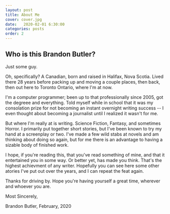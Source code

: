 ```yaml
---
layout: post
title: About Me
cover: cover.jpg
date:   2020-02-01 6:30:00
categories: posts
order: 2
---
```


## Who is this Brandon Butler?

Just some guy.

Oh, specifically? A Canadian, born and raised in Halifax, Nova Scotia. Lived there 28 years before packing up and moving a couple places, then back, then out here to Toronto Ontario, where I'm at now.

I'm a computer programmer; been up to that professionally since 2005, got the degreee and everything. Told myself while in school that it was my consolation prize for not becoming an instant
overnight writing success -- I even thought about becoming a journalist until I realized it wasn't for me.

But where I'm really at is writing. Science Fiction, Fantasy, and sometimes Horror. I primarily put together short stories, but I've been known to try my hand at a screenplay or two. I've made a few
wild stabs at novels and am thinking about doing so again, but for me there is an advantage to having a sizable body of finished work.

I hope, if you're reading this, that you've read something of mine, and that it entertained you in some way. Or better yet, has made you think. That's the highest achievment of any writer.
Hopefully you can see here some other atories I've put out over the years, and I can repeat the feat again.

Thanks for driving by. Hope you're having yourself a great time, wherever and whoever you are.


Most Sincerely,

Brandon Butler, February, 2020